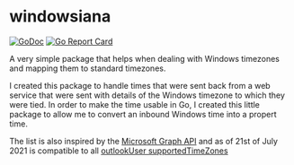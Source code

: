 # windowsiana

[![GoDoc](https://godoc.org/github.com/thinkovation/windowsiana?status.svg)](https://godoc.org/github.com/thinkovation/windowsiana)
[![Go Report Card](https://goreportcard.com/badge/github.com/thinkovation/windowsiana)](https://goreportcard.com/report/github.com/thinkovation/windowsiana)

A very simple package that helps when dealing with Windows timezones and mapping them to standard timezones.

I created this package to handle times that were sent back from a web service that were sent with details of the Windows timezone to which they were tied. In order to make the time usable in Go, I created this little package to allow me to convert an inbound Windows time into a propert time.

The list is also inspired by the [Microsoft Graph API](https://docs.microsoft.com/en-us/graph/overview) and as of 21st of July 2021 is compatible to all [outlookUser supportedTimeZones](https://docs.microsoft.com/en-us/graph/api/outlookuser-supportedtimezones)
